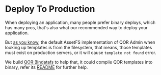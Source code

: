 # Deploy To Production

When deploying an application, many people prefer binary deploys, which has many pros, that's also what our recommended way to deploy your application.

But [as you know](/admin/theming_and_customization.md#view-paths), the default AssetFS implementation of QOR Admin when looking up templates is from the filesystem, that means, those templates must exist on production servers, or it will cause `template not found` error.

We build [QOR Bindatafs](https://github.com/pauradev/bindatafs) to help that, it could compile QOR templates into binary, refer its [README](https://github.com/pauradev/bindatafs#README) for further help.
